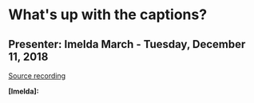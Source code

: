 # What's up with the captions?
## Presenter: Imelda March  - Tuesday, December 11, 2018
[Source recording](https://youtu.be/5NxE_a2gO4U)

**[Imelda]:** 
